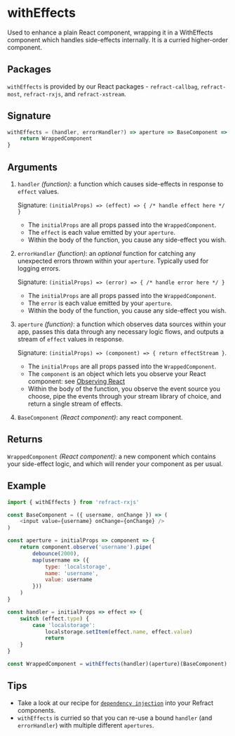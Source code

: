 # withEffects

Used to enhance a plain React component, wrapping it in a WithEffects component which handles side-effects internally. It is a curried higher-order component.

## Packages

`withEffects` is provided by our React packages - `refract-callbag`, `refract-most`, `refract-rxjs`, and `refract-xstream`.

## Signature

```js
withEffects = (handler, errorHandler?) => aperture => BaseComponent => {
    return WrappedComponent
}
```

## Arguments

1.  `handler` _(function)_: a function which causes side-effects in response to `effect` values.

    Signature: `(initialProps) => (effect) => { /* handle effect here */ }`

    *   The `initialProps` are all props passed into the `WrappedComponent`.
    *   The `effect` is each value emitted by your `aperture`.
    *   Within the body of the function, you cause any side-effect you wish.

1.  `errorHandler` _(function)_: an _optional_ function for catching any unexpected errors thrown within your `aperture`. Typically used for logging errors.

    Signature: `(initialProps) => (error) => { /* handle error here */ }`

    *   The `initialProps` are all props passed into the `WrappedComponent`.
    *   The `error` is each value emitted by your `aperture`.
    *   Within the body of the function, you cause any side-effect you wish.

1.  `aperture` _(function)_: a function which observes data sources within your app, passes this data through any necessary logic flows, and outputs a stream of `effect` values in response.

    Signature: `(initialProps) => (component) => { return effectStream }`.

    *   The `initialProps` are all props passed into the `WrappedComponent`.
    *   The `component` is an object which lets you observe your React component: see [Observing React](../usage/observing-react.md)
    *   Within the body of the function, you observe the event source you choose, pipe the events through your stream library of choice, and return a single stream of effects.

1.  `BaseComponent` _(React component)_: any react component.

## Returns

`WrappedComponent` _(React component)_: a new component which contains your side-effect logic, and which will render your component as per usual.

## Example

```js
import { withEffects } from 'refract-rxjs'

const BaseComponent = ({ username, onChange }) => (
    <input value={username} onChange={onChange} />
)

const aperture = initialProps => component => {
    return component.observe('username').pipe(
        debounce(2000),
        map(username => ({
            type: 'localstorage',
            name: 'username',
            value: username
        }))
    )
}

const handler = initialProps => effect => {
    switch (effect.type) {
        case 'localstorage':
            localstorage.setItem(effect.name, effect.value)
            return
    }
}

const WrappedComponent = withEffects(handler)(aperture)(BaseComponent)
```

## Tips

*   Take a look at our recipe for [`dependency injection`](../recipes/dependency-injection.md) into your Refract components.
*   `withEffects` is curried so that you can re-use a bound `handler` (and `errorHandler`) with multiple different `apertures`.

